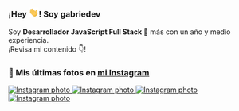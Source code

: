 <h3>¡Hey <img src="https://raw.githubusercontent.com/ABSphreak/ABSphreak/master/gifs/Hi.gif" width="20px" decondig="async">! Soy gabriedev</h3>

<p>Soy <strong>Desarrollador JavaScript Full Stack 🚀</strong> más con un año y medio experiencia.<br />¡Revisa mi contenido 👇!</p>

### 📸 Mis últimas fotos en [mi Instagram](https://instagram.com/gabrie.dev)


<a href='https://instagram.com/p/CtruQitPJU1' target='_blank'>
  <img width='20%' src='https://instagram.fkiv8-1.fna.fbcdn.net/v/t51.2885-15/354557634_595647665883083_2498794285121939883_n.jpg?stp=dst-jpg_e15_fr_s1080x1080&_nc_ht=instagram.fkiv8-1.fna.fbcdn.net&_nc_cat=111&_nc_ohc=hVqCDUGpslwAX8SjyQU&edm=APU89FABAAAA&ccb=7-5&oh=00_AfCYaoEAdHSQRPKdMoNFSM4JxOkTEE6wSa9-qjMXlvs8dg&oe=64AEDF23&_nc_sid=bc0c2c' alt='Instagram photo' />
</a>
<a href='https://instagram.com/p/CtrtZEhvfjK' target='_blank'>
  <img width='20%' src='https://instagram.fkiv8-1.fna.fbcdn.net/v/t51.2885-15/354566352_1280061536273536_3184760590463359796_n.jpg?stp=dst-jpg_e15&_nc_ht=instagram.fkiv8-1.fna.fbcdn.net&_nc_cat=104&_nc_ohc=GVWhl4-CDBsAX8BPbM6&edm=APU89FABAAAA&ccb=7-5&oh=00_AfDRfet2sdLL_2BB-GggMFDp_Ijcl0QoQPCFgVj4bK_Hmw&oe=64AE441C&_nc_sid=bc0c2c' alt='Instagram photo' />
</a>
<a href='https://instagram.com/p/CtDUXiGIwfW' target='_blank'>
  <img width='20%' src='https://instagram.fkiv8-1.fna.fbcdn.net/v/t51.2885-15/350888316_2281662725376540_4082540287140756007_n.jpg?stp=dst-jpg_e15&_nc_ht=instagram.fkiv8-1.fna.fbcdn.net&_nc_cat=100&_nc_ohc=sYTgZW_nEycAX80EhVy&edm=APU89FABAAAA&ccb=7-5&oh=00_AfABnkwi1lB35zLLTSLPh8_C337ILpf-5mVO7IJsLJp0vA&oe=64AF0458&_nc_sid=bc0c2c' alt='Instagram photo' />
</a>
<a href='https://instagram.com/p/CoTfm_INWyt' target='_blank'>
  <img width='20%' src='https://instagram.fkiv8-1.fna.fbcdn.net/v/t51.2885-15/321050480_935030397667260_4356312353538439528_n.jpg?stp=dst-jpg_e15&_nc_ht=instagram.fkiv8-1.fna.fbcdn.net&_nc_cat=100&_nc_ohc=rgt1acq5YfIAX_o_4DS&edm=APU89FABAAAA&ccb=7-5&oh=00_AfBCBtGTsP_E0xKl8YTgJDLarvRhKIZOOtQZ2JHlW-SsZw&oe=64AEC697&_nc_sid=bc0c2c' alt='Instagram photo' />
</a>
